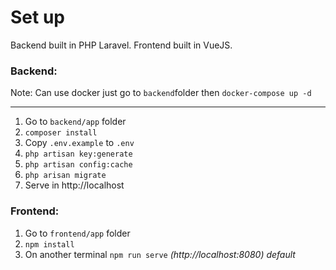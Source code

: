 # Set up #

Backend built in PHP Laravel.
Frontend built in VueJS.

### Backend:  ###
Note: Can use docker just go to `backend`folder then `docker-compose up -d`
***
1. Go to `backend/app` folder
2. `composer install`
3. Copy `.env.example` to `.env`
4. `php artisan key:generate`
5. `php artisan config:cache`
6. `php arisan migrate`
7. Serve in http://localhost

### Frontend:  ###

1. Go to `frontend/app` folder
2. `npm install`
3. On another terminal `npm run serve` *(http://localhost:8080) default*